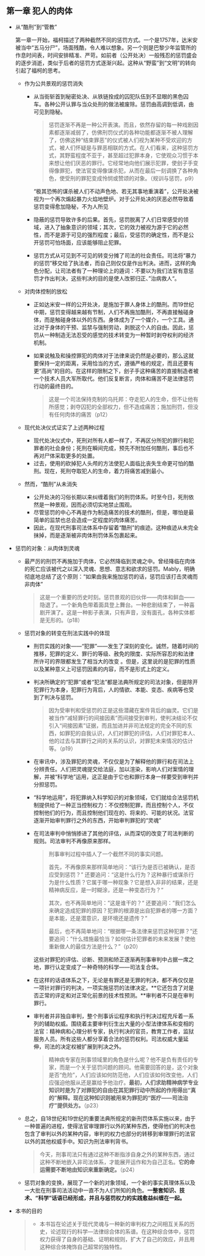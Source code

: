 ## 第一章 犯人的肉体

- 从“酷刑”到“管教”

  第一章一开始，福柯描述了两种截然不同的惩罚方式。一个是1757年，达米安被当中“五马分尸”，场面残酷，令人难以想象。另一个则是巴黎少年监管所的作息时间表，时间安排精准、严苛。如前者（公开处决）一般残忍的惩罚盛会的逐步消逝，类似于后者的惩罚方式逐渐兴起。这种从“野蛮”到“文明”的转向引起了福柯的思考。

  - 作为公共景观的惩罚消失

    - 从当街斩首到秘密处决、从铁链拴成的囚犯队伍到不显眼的黑色囚车。各种公开认罪与当众处刑的做法被废除。惩罚由高调到低调，由可见到隐秘。

      > 惩罚逐渐不再是一种公开表演。而且，依然存留的每一种戏剧因素都逐渐减弱了，仿佛刑罚仪式的各种功能都逐渐不被人理解了，仿佛这种“结束罪恶”的仪式被人们视为某种不受欢迎的方式，被人们怀疑是与罪恶相联的方式。在人们看来，这种惩罚方式，其野蛮程度不亚于，甚至超过犯罪本身，它使观众习惯于本来想让他们厌恶的罪行。它经常地向他们展示犯罪，使刽子手变得像罪犯，使法官变得像谋杀犯，从而在最后一刻调换了各种角色，使受刑的罪犯变成怜悯或赞颂的对象。（规训与惩罚，p9）
      
      “极其恐怖的谋杀被人们不动声色地、若无其事地重演着”，公开处决被视为一个再次煽起暴力火焰地壁炉。对于公开处决的厌恶必然导致着惩罚变得愈加隐秘，不为人所见
      

    - 隐蔽的惩罚导致许多的后果。首先，惩罚脱离了人们日常感受的领域，进入了抽象意识的领域；其次，它的效力被视为源于它的必然性，而不是源于可见的强烈程度；最后，受惩罚的确定性，而不是公开惩罚可怕场面，应该能够阻止犯罪。

    - 惩罚方式从可见到不可见的转变分摊了司法的社会责任。司法将“暴力的惩罚”移交给了执法者，而自己则仅仅是作出判决。进而，这样的角色分配，让司法者有了一种理论上的遁词：不要以为我们法官有意惩罚才作出判决，这些判决的目的是使人改邪归正、”治病救人“。

  - 对肉体控制的放松

    - 正如达米安一样的公开处决，是施加于罪人身体上的酷刑。而19世纪中期，惩罚变得越来越有节制，人们不再施加酷刑，不再直接触碰身体，而是触碰身体以外的东西。身体成为了一个媒介，一个工具。通过对于身体的干预、监禁与强制劳动，剥脱这个人的自由。因此，惩罚从一种制造无法忍受的感觉的技术转变为一种暂时剥夺权利的经济机制。

    - 如果说触及和操控罪犯的肉体对于法律来说仍然是必要的，那么这就要保持一定的距离，采用恰当的方式，遵循严格的规定，而且还要有更“高尚”的目的。在这样的限制之下，刽子手这种痛苦的直接制造者被一个技术人员大军所取代。他们反复断言，肉体和痛苦不是法律惩罚行动的最终目的。

      > 这是一个司法保持克制的乌托邦：夺走犯人的生命，但不让他有所感觉；剥夺囚犯的全部权力，但不造成痛苦；施加刑罚，但没有任何肉体的痛苦（p12）

  - 现代处决仪式证实了上述两种过程

    - 现代处决仪式中，死刑对所有人都一样了，不再区分所犯的罪行和犯罪者的社会身份；死刑在瞬间完成，预先不附加任何酷刑，事后也不再对尸体采取更多的处置。
    - 过去，使用的砍掉犯人头颅的方法使犯人面临比丧失生命更可怕的酷刑。现在，死刑夺取犯人的生命，着力将痛苦减到最小。

  - 然而，“酷刑”从未消失

    - 公开处决的习俗长期以来纠缠着我们的刑罚体系。时至今日，死刑依然是一种景观，因而必须切实地禁止围观。
    - 尽管惩罚的中心不再是作为制造痛苦的技术的酷刑，但是，哪怕是最简单的监禁也总会造成一定程度的肉体痛苦。
    - 因此，在现代刑事司法体系中存留着“酷刑”的痕迹。这种痕迹从未完全抹掉，而是逐渐被非肉体刑罚体系包裹起来。

- 惩罚的对象：从肉体到灵魂

  - 最严厉的刑罚不再施加于肉体，它必然降临到灵魂之中。曾经降临在肉体的死亡应该被代之以深入灵魂、思想、意志和欲求的惩罚。Mably，明确彻底地总结了这个原则：“如果由我来施加惩罚的话，惩罚应该打击灵魂而非肉体”

    > 这是一个重要的历史时刻。惩罚景观的旧伙伴——肉体和鲜血——隐退了。一个新角色带着面具登上舞台。一种悲剧结束了，一种喜剧开演了。这是一种影子表演，只有声音，没有面孔，各种实体都是无形的。（p18）

  - 惩罚对象的转变在刑法实践中的体现

    - 刑罚实践的对象——“犯罪”——发生了深刻的变化。诚然，随着时间的推移，犯罪的定义、罪行的等级、赦免的限度、实际所容忍的和法律所许可的界限都发生了相当大的改变 。但是，这里说的是犯罪的性质以及某种意义上可惩罚因素的内容，而不是形式上的定义。

    - 判决所确定的“犯罪”或者“犯法”都是法典所规定的司法对象，但是除开犯罪行为本身，犯罪行为背后，人的情欲、本能、变态、疾病等也受到了判决与惩罚。

      > 因为受审判和受惩罚的正是这些潜藏在案件背后的幽灵。它们是被当作“减轻罪行的间接因素”而间接受到审判，使判决结论不仅引入“间接因素”证据，而且加进并非司法规定的完全不同的东西，如罪犯的自我认识，人们对罪犯的评估，人们对罪犯本人、他的过去与其罪行之间的关系的认识，对罪犯未来情况的估计等。（p19）

    - 在审讯中，涉及罪犯的灵魂，不仅仅是为了解释他的罪行和在司法上分辨责任。人们把灵魂提交给法庭，加以渲染，影响人们对案情的理解，并被“科学地”运用，这正是由于它也和罪行本身一样要受到审判并分担惩罚。

    - “科学地运用”，将犯罪纳入科学知识的对象领域，它们就给合法惩罚机制提供给了一种正当控制权力：不仅控制犯罪，而且控制个人，不仅控制他们的行为，而且控制他们现在的、将来的、可能的状况。法官逐渐开始审判罪行之外的东西，开始审判罪犯的“灵魂”

    - 在司法审判中悄悄掺进了其他的评估，从而深切的改变了司法判断的规则。司法审判不再像原来那样。

      > 刑事审判过程中插人了一个截然不同的事实问题。
      >
      > 首先，不再像原来那样简单地问：“该行为是否已被确认，是否应受到惩罚？” 还要追问：“这是什么行为？这种暴行或谋杀行为是什么性质？它属于哪一种现象？它是想入非非的结果，还是精神病反应，是一时糊涂，还是一种变态行为？“
      >
      > 其次，也不再简单地问：”这是谁干的？“ 还要追问：”我们怎么来确定造成犯罪的原因？犯罪的根源是出自犯罪者的哪一方面？是本能，还是潜意识，是环境还是遗传？”
      >
      > 最后，也不再简单地问：“根据哪一条法律来惩罚这种犯罪？”还要追问：”什么措施最恰当？如何估计犯罪者的未来发展？使他重新做人的最佳方法是什么？”（p20）

      这些对罪犯的评估、诊断、预测和矫正逐渐再刑事审判中占据一席之地，罪行认定变成了一种奇特的科学——司法复合体。

    - 在这样的话语体系之下，无论是有罪还是无罪的判决，都不再仅仅是一项针对罪行的判决，一项实施惩罚的法律决定。**它还包含了对是否正常的评定和对正常化前景的技术性预测。**审判者不只是在审判罪行。

    - 审判者并非独自审判，整个刑事诉讼程序和执行判决过程充斥着一系列的辅助权威。围绕着主要审判衍生出大量的小型法律体系和变相的法官：精神病和心理分析专家，执行判决的官员，教育工作者，监狱服务人员。所有这些人都分享着合法的惩罚权利。司法权威大量延伸，司法的决定权被扩展到判决之外。

      > 精神病专家在刑事领域里的角色是什么呢？他不是负有责任的专家，而是一个关于惩罚问题的顾问。他需要回答的是，这个对象是否“危险”，人们应该如何防范他，人们应该如何改变他，人们应强迫他服从还是赢给予他治疗。**最初，人们求助精神病学专业知识时是为了对罪犯的自由在其犯罪行动中所起的作用得出“真的”解释。现在这种知识则被用来为罪犯的“医疗——司法治疗”提供处方。**（p23）

  - 总之，自18世纪和19世纪的重要法典所规定的新刑罚体系实施以来，由于一种普遍的进程，使得法官审理罪行以外的某种东西，使得他们的判决也包含了审判以外的某种内容，审判的权力也部分的转移到审理罪行的法官以外的其他权威手中。知识为刑法审判背书。

    > 今天，刑事司法只有通过这种不断指涉自身之外的某种东西，通过这种不断地嵌入非司法体系，才能展开运作和为自己正名。**它的命运需要不断地由知识来重新确定。**（p24）

  - 惩罚对象的变换，展现了一个新的对象领域，一个新的事实真理体系以及一大批在刑事司法活动中一直不为人们所知的角色。**一整套知识、技术、“科学”话语已经形成，并且与惩罚权力的实践愈益纠缠在一起。**

- 本书的目的

  > - 本书旨在论述关于现代灵魂与一种新的审判权力之间相互关系的历史，论述现行的科学—法律综合体的系谱。在这种综合体中，惩罚权力获得了自身的基础、证明和规则，扩大了自己的效应，并且用这种综合体掩饰自己超常的独特性。

